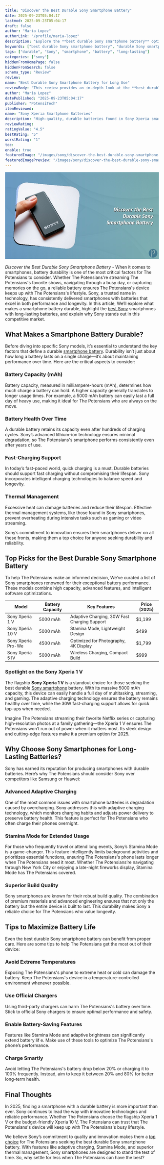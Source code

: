 ```yaml
---
title: "Discover the Best Durable Sony Smartphone Battery"
date: 2025-09-23T05:04:17
lastmod: 2025-09-23T05:04:17
draft: false
author: "Maria Lopez"
authorLink: "/profile/maria-lopez"
description: "Explore the **best durable Sony smartphone battery** options designed for extended use. Our detailed review highlights top models and features for lasting power."
keywords: ["best durable Sony smartphone battery", "durable Sony smartphone battery review", "Sony smartphone battery guide"]
tags: ["durable", "Sony", "smartphone", "battery", "long-lasting"]
categories: ["sony"]
hiddenFromHomePage: false
hiddenFromSearch: false
schema_type: "Review"
review:
name: "Best Durable Sony Smartphone Battery for Long Use"
reviewBody: "This review provides an in-depth look at the **best durable Sony smartphone battery** options, focusing on models that deliver exceptional longevity and performance."
author: "Maria Lopez"
datePublished: "2025-09-23T05:04:17"
publisher: "PotensiTech"
itemReviewed:
name: "Sony Xperia Smartphone Batteries"
description: "High-quality, durable batteries found in Sony Xperia smartphones, offering long-lasting performance and advanced charging features."
reviewRating:
ratingValue: "4.5"
bestRating: "5"
worstRating: "1"
toc:
enable: true
featuredImage: "/images/sony/discover-the-best-durable-sony-smartphone-battery.jpg"
featuredImagePreview: "/images/sony/discover-the-best-durable-sony-smartphone-battery.jpg"
---
```


![Discover the Best Durable Sony Smartphone Battery](/images/sony/discover-the-best-durable-sony-smartphone-battery.jpg)


*Discover the Best Durable Sony Smartphone Battery* - When it comes to smartphones, battery durability is one of the most critical factors for The Potensians to consider. Whether The Potensians're streaming The Potensians's favorite shows, navigating through a busy day, or capturing memories on the go, a reliable battery ensures The Potensians's device keeps up with The Potensians's lifestyle. Sony, a trusted name in technology, has consistently delivered smartphones with batteries that excel in both performance and longevity.  In this article, We’ll explore what makes a smartphone battery durable, highlight the [best Sony](/sony/best-sony-smartphone-with-precise-autofocus) smartphones with long-lasting batteries, and explain why Sony stands out in this competitive market.

## What Makes a Smartphone Battery Durable?

Before diving into specific Sony models, it’s essential to understand the key factors that define a durable [smartphone battery](/sony/premium-sony-smartphone-battery-for-performance). Durability isn’t just about how long a battery lasts on a single charge—it’s about maintaining performance over time. Here are the critical aspects to consider:

### Battery Capacity (mAh)

Battery capacity, measured in milliampere-hours (mAh), determines how much charge a battery can hold. A higher capacity generally translates to longer usage times. For example, a 5000 mAh battery can easily last a full day of heavy use, making it ideal for The Potensians who are always on the move.

### Battery Health Over Time

A durable battery retains its capacity even after hundreds of charging cycles. Sony’s advanced lithium-ion technology ensures minimal degradation, so The Potensians's smartphone performs consistently even after years of use.

### Fast-Charging Support

In today’s fast-paced world, quick charging is a must.  Durable batteries should support fast charging without compromising their lifespan. Sony incorporates intelligent charging technologies to balance speed and longevity.

### Thermal Management

Excessive heat can damage batteries and reduce their lifespan. Effective thermal management systems, like those found in Sony smartphones, prevent overheating during intensive tasks such as gaming or video streaming.

Sony’s commitment to innovation ensures their smartphones deliver on all these fronts, making them a top choice for anyone seeking durability and reliability.

## Top Picks for the Best Durable Sony Smartphone Battery

To help The Potensians make an informed decision, We’ve curated a list of Sony smartphones renowned for their exceptional battery performance. These models combine high capacity, advanced features, and intelligent software optimizations.

<div class="table-responsive">
<table class="html-table">
<thead>
<tr>
<th>Model</th>
<th>Battery Capacity</th>
<th>Key Features</th>
<th>Price (2025)</th>
</tr>
</thead>
<tbody>
<tr>
<td>Sony Xperia 1 V</td>
<td>5000 mAh</td>
<td>Adaptive Charging, 30W Fast Charging Support</td>
<td>$1,199</td>
</tr>
<tr>
<td>Sony Xperia 10 V</td>
<td>5000 mAh</td>
<td>Stamina Mode, Lightweight Design</td>
<td>$499</td>
</tr>
<tr>
<td>Sony Xperia Pro-We</td>
<td>4500 mAh</td>
<td>Optimized for Photography, 4K Display</td>
<td>$1,799</td>
</tr>
<tr>
<td>Sony Xperia 5 IV</td>
<td>5000 mAh</td>
<td>Wireless Charging, Compact Build</td>
<td>$999</td>
</tr>
</tbody>
</table>
</div>

### Spotlight on the Sony Xperia 1 V

The flagship **Sony Xperia 1 V** is a standout choice for those seeking the best durable [Sony smartphone](/sony/authentic-sony-smartphone-battery-replacement) battery. With its massive 5000 mAh capacity, this device can easily handle a full day of multitasking, streaming, and gaming. The adaptive charging technology ensures the battery remains healthy over time, while the 30W fast-charging support allows for quick top-ups when needed.

Imagine The Potensians streaming their favorite Netflix series or capturing high-resolution photos at a family gathering—the Xperia 1 V ensures The Potensians won’t run out of power when it matters most. Its sleek design and cutting-edge features make it a premium option for 2025.

## Why Choose Sony Smartphones for Long-Lasting Batteries?

Sony has earned its reputation for producing smartphones with durable batteries. Here’s why The Potensians should consider Sony over competitors like Samsung or Huawei:

### Advanced Adaptive Charging

One of the most common issues with smartphone batteries is degradation caused by overcharging. Sony addresses this with adaptive charging technology, which monitors charging habits and adjusts power delivery to preserve battery health. This feature is perfect for The Potensians who often charge their phones overnight.

### Stamina Mode for Extended Usage

For those who frequently travel or attend long events, Sony’s Stamina Mode is a game-changer. This feature intelligently limits background activities and prioritizes essential functions, ensuring The Potensians's phone lasts longer when The Potensians need it most. Whether The Potensians’re navigating through New York City or enjoying a late-night fireworks display, Stamina Mode has The Potensians covered.

### Superior Build Quality

Sony smartphones are known for their robust build quality. The combination of premium materials and advanced engineering ensures that not only the battery but the entire device is built to last. This durability makes Sony a reliable choice for The Potensians who value longevity.

## Tips to Maximize Battery Life

Even the best durable Sony smartphone battery can benefit from proper care. Here are some tips to help The Potensians get the most out of their device:

### Avoid Extreme Temperatures

Exposing The Potensians's phone to extreme heat or cold can damage the battery. Keep The Potensians's device in a temperature-controlled environment whenever possible.

### Use Official Chargers

Using third-party chargers can harm The Potensians's battery over time. Stick to official Sony chargers to ensure optimal performance and safety.

### Enable Battery-Saving Features

Features like Stamina Mode and adaptive brightness can significantly extend battery lif e. Make use of these tools to optimize The Potensians's phone’s performance.

### Charge Smartly

Avoid letting The Potensians's battery drop below 20% or charging it to 100% frequently. Instead, aim to keep it between 20% and 80% for better long-term health.

## Final Thoughts

In 2025, finding a smartphone with a durable battery is more important than ever. Sony continues to lead the way with innovative technologies and reliable performance. Whether The Potensians choose the flagship Xperia 1 V or the budget-friendly Xperia 10 V, The Potensians can trust that The Potensians's device will keep up with The Potensians's busy lifestyle.

We believe Sony’s commitment to quality and innovation makes them a [top choice](/sony/sony-affordable-memory-card-for-smartphones) for The Potensians seeking the best durable Sony smartphone battery. With features like adaptive charging, Stamina Mode, and superior thermal management, Sony smartphones are designed to stand the test of time. So, why settle for less when The Potensians can have the best?